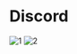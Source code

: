 # Discord
![1](https://user-images.githubusercontent.com/11056956/52680338-74e29500-2f7b-11e9-9104-bf759d547497.PNG)
![2](https://user-images.githubusercontent.com/11056956/52680340-7613c200-2f7b-11e9-8545-d628083ac63f.PNG)
